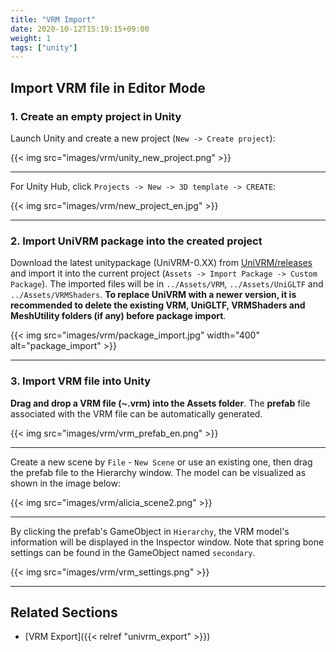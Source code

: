```yaml
---
title: "VRM Import"
date: 2020-10-12T15:19:15+09:00
weight: 1
tags: ["unity"]
---
```


## Import VRM file in Editor Mode

### 1. Create an empty project in Unity

Launch Unity and create a new project (``New -> Create project``):

{{< img src="images/vrm/unity_new_project.png" >}}
<hr>

For Unity Hub, click ``Projects -> New -> 3D template -> CREATE``:

{{< img src="images/vrm/new_project_en.jpg" >}}
<hr>

### 2. Import UniVRM package into the created project

Download the latest unitypackage (UniVRM-0.XX) from [UniVRM/releases](https://github.com/vrm-c/UniVRM/releases) and import it into the current project (``Assets -> Import Package -> Custom Package``). The imported files will be in ``../Assets/VRM``, ``../Assets/UniGLTF`` and ``../Assets/VRMShaders``. **To replace UniVRM with a newer version, it is recommended to delete the existing VRM, UniGLTF, VRMShaders and MeshUtility folders (if any) before package import**.

{{< img src="images/vrm/package_import.jpg" width="400" alt="package_import" >}}
<hr>

### 3. Import VRM file into Unity 

**Drag and drop a VRM file (~.vrm) into the Assets folder**. The **prefab** file associated with the VRM file can be automatically generated.

{{< img src="images/vrm/vrm_prefab_en.png" >}}
<hr>

Create a new scene by `File` - `New Scene` or use an existing one, then drag the prefab file to the Hierarchy window. The model can be visualized as shown in the image below:

{{< img src="images/vrm/alicia_scene2.png" >}}
<hr>

By clicking the prefab's GameObject in `Hierarchy`, the VRM model's information will be displayed in the Inspector window. Note that spring bone settings can be found in the GameObject named `secondary`.

{{< img src="images/vrm/vrm_settings.png" >}}
<hr>

## Related Sections

- [VRM Export]({{< relref "univrm_export" >}})